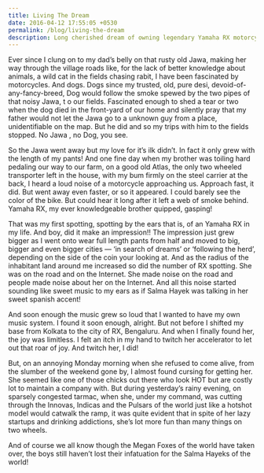```yaml
---
title: Living The Dream
date: 2016-04-12 17:55:05 +0530
permalink: /blog/living-the-dream
description: Long cherished dream of owning legendary Yamaha RX motorcycle
---
```


Ever since I clung on to my dad’s belly on that rusty old Jawa, making her way through the village roads like, for the lack of better knowledge about animals, a wild cat in the fields chasing rabit, I have been fascinated by motorcycles. And dogs. Dogs since my trusted, old, pure desi, devoid-of-any-fancy-breed, Dog would follow the smoke spewed by the two pipes of that noisy Jawa, t o our fields. Fascinated enough to shed a tear or two when the dog died in the front-yard of our home and silently pray that my father would not let the Jawa go to a unknown guy from a place, unidentifiable on the map. But he did and so my trips with him to the fields stopped. No Jawa , no Dog, you see.

So the Jawa went away but my love for it’s ilk didn’t. In fact it only grew with the length of my pants! And one fine day when my brother was toiling hard pedaling our way to our farm, on a good old Atlas, the only two wheeled transporter left in the house, with my bum firmly on the steel carrier at the back, I heard a loud noise of a motorcycle approaching us. Approach fast, it did. But went away even faster, or so it appeared. I could barely see the color of the bike. But could hear it long after it left a web of smoke behind. Yamaha RX, my ever knowledgeable brother quipped, gasping!

That was my first spotting, spotting by the ears that is, of an Yamaha RX in my life. And boy, did it make an impression!! The impression just grew bigger as I went onto wear full length pants from half and moved to big, bigger and even bigger cities — ‘in search of dreams’ or ‘following the herd’, depending on the side of the coin your looking at. And as the radius of the inhabitant land around me increased so did the number of RX spotting. She was on the road and on the Internet. She made noise on the road and people made noise about her on the Internet. And all this noise started sounding like sweet music to my ears as if Salma Hayek was talking in her sweet spanish accent!

And soon enough the music grew so loud that I wanted to have my own music system. I found it soon enough, alright. But not before I shifted my base from Kolkata to the city of RX, Bengaluru. And when I finally found her, the joy was limitless. I felt an itch in my hand to twitch her accelerator to let out that roar of joy. And twitch her, I did!

But, on an annoying Monday morning when she refused to come alive, from the slumber of the weekend gone by, I almost found cursing for getting her. She seemed like one of those chicks out there who look HOT but are costly lot to maintain a company with. But during yesterday’s rainy evening, on sparsely congested tarmac, when she, under my command, was cutting through the Innovas, Indicas and the Pulsars of the world just like a hotshot model would catwalk the ramp, it was quite evident that in spite of her lazy startups and drinking addictions, she’s lot more fun than many things on two wheels.

And of course we all know though the Megan Foxes of the world have taken over, the boys still haven’t lost their infatuation for the Salma Hayeks of the world!